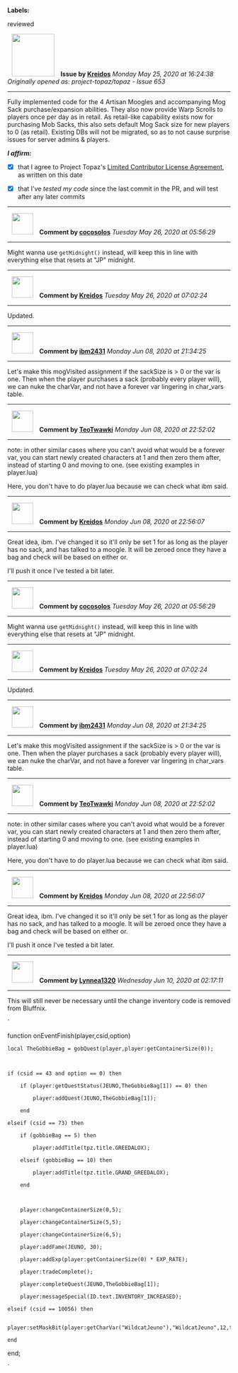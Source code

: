 **Labels:**

reviewed



<a href="https://github.com/Kreidos"><img src="https://avatars0.githubusercontent.com/u/12466395?v=4" width="96" height="96" hspace="10"></img></a> **Issue by [Kreidos](https://github.com/Kreidos)**
_Monday May 25, 2020 at 16:24:38_
_Originally opened as: project-topaz/topaz - Issue 653_

----

Fully implemented code for the 4 Artisan Moogles and accompanying Mog Sack purchase/expansion abilities. They also now provide Warp Scrolls to players once per day as in retail. As retail-like capability exists now for purchasing Mob Sacks, this also sets default Mog Sack size for new players to 0 (as retail). Existing DBs will not be migrated, so as to not cause surprise issues for server admins & players.

<!-- place 'x' mark between square [] brackets to affirm: -->
**_I affirm:_**
- [x] that I agree to Project Topaz's [Limited Contributor License Agreement](http://project-topaz.com/blob/release/CONTRIBUTOR_AGREEMENT.md), as written on this date
- [x] that I've _tested my code_ since the last commit in the PR, and will test after any later commits




----
<a href="https://github.com/cocosolos"><img src="https://avatars2.githubusercontent.com/u/2593549?v=4" width="48" height="48" hspace="10"></img></a> **Comment by [cocosolos](https://github.com/cocosolos)**
_Tuesday May 26, 2020 at 05:56:29_

----

Might wanna use `getMidnight()` instead, will keep this in line with everything else that resets at "JP" midnight.


----
<a href="https://github.com/Kreidos"><img src="https://avatars0.githubusercontent.com/u/12466395?v=4" width="48" height="48" hspace="10"></img></a> **Comment by [Kreidos](https://github.com/Kreidos)**
_Tuesday May 26, 2020 at 07:02:24_

----

Updated.


----
<a href="https://github.com/ibm2431"><img src="https://avatars3.githubusercontent.com/u/13112942?v=4" width="48" height="48" hspace="10"></img></a> **Comment by [ibm2431](https://github.com/ibm2431)**
_Monday Jun 08, 2020 at 21:34:25_

----

Let's make this mogVisited assignment if the sackSize is > 0 or the var is one. Then when the player purchases a sack (probably every player will), we can nuke the charVar, and not have a forever var lingering in char_vars table.


----
<a href="https://github.com/TeoTwawki"><img src="https://avatars0.githubusercontent.com/u/6871475?v=4" width="48" height="48" hspace="10"></img></a> **Comment by [TeoTwawki](https://github.com/TeoTwawki)**
_Monday Jun 08, 2020 at 22:52:02_

----

note: in other similar cases where you can't avoid what would be a forever var, you can start newly created characters at 1 and then zero them after, instead of starting 0 and moving to one. (see existing examples in player.lua)

Here, you don't have to do player.lua because we can check what ibm said.


----
<a href="https://github.com/Kreidos"><img src="https://avatars0.githubusercontent.com/u/12466395?v=4" width="48" height="48" hspace="10"></img></a> **Comment by [Kreidos](https://github.com/Kreidos)**
_Monday Jun 08, 2020 at 22:56:07_

----

Great idea, ibm. I've changed it so it'll only be set 1 for as long as the player has no sack, and has talked to a moogle. It will be zeroed once they have a bag and check will be based on either or.

I'll push it once I've tested a bit later.


----
<a href="https://github.com/cocosolos"><img src="https://avatars2.githubusercontent.com/u/2593549?v=4" width="48" height="48" hspace="10"></img></a> **Comment by [cocosolos](https://github.com/cocosolos)**
_Tuesday May 26, 2020 at 05:56:29_

----

Might wanna use `getMidnight()` instead, will keep this in line with everything else that resets at "JP" midnight.


----
<a href="https://github.com/Kreidos"><img src="https://avatars0.githubusercontent.com/u/12466395?v=4" width="48" height="48" hspace="10"></img></a> **Comment by [Kreidos](https://github.com/Kreidos)**
_Tuesday May 26, 2020 at 07:02:24_

----

Updated.


----
<a href="https://github.com/ibm2431"><img src="https://avatars3.githubusercontent.com/u/13112942?v=4" width="48" height="48" hspace="10"></img></a> **Comment by [ibm2431](https://github.com/ibm2431)**
_Monday Jun 08, 2020 at 21:34:25_

----

Let's make this mogVisited assignment if the sackSize is > 0 or the var is one. Then when the player purchases a sack (probably every player will), we can nuke the charVar, and not have a forever var lingering in char_vars table.


----
<a href="https://github.com/TeoTwawki"><img src="https://avatars0.githubusercontent.com/u/6871475?v=4" width="48" height="48" hspace="10"></img></a> **Comment by [TeoTwawki](https://github.com/TeoTwawki)**
_Monday Jun 08, 2020 at 22:52:02_

----

note: in other similar cases where you can't avoid what would be a forever var, you can start newly created characters at 1 and then zero them after, instead of starting 0 and moving to one. (see existing examples in player.lua)

Here, you don't have to do player.lua because we can check what ibm said.


----
<a href="https://github.com/Kreidos"><img src="https://avatars0.githubusercontent.com/u/12466395?v=4" width="48" height="48" hspace="10"></img></a> **Comment by [Kreidos](https://github.com/Kreidos)**
_Monday Jun 08, 2020 at 22:56:07_

----

Great idea, ibm. I've changed it so it'll only be set 1 for as long as the player has no sack, and has talked to a moogle. It will be zeroed once they have a bag and check will be based on either or.

I'll push it once I've tested a bit later.


----
<a href="https://github.com/Lynnea1320"><img src="https://avatars3.githubusercontent.com/u/38861984?v=4" width="48" height="48" hspace="10"></img></a> **Comment by [Lynnea1320](https://github.com/Lynnea1320)**
_Wednesday Jun 10, 2020 at 02:17:11_

----

This will still never be necessary until the change inventory code is removed from Bluffnix.
`
function onEventFinish(player,csid,option)

    local TheGobbieBag = gobQuest(player,player:getContainerSize(0));

    if (csid == 43 and option == 0) then
        if (player:getQuestStatus(JEUNO,TheGobbieBag[1]) == 0) then
            player:addQuest(JEUNO,TheGobbieBag[1]);
        end
    elseif (csid == 73) then
        if (gobbieBag == 5) then
            player:addTitle(tpz.title.GREEDALOX);
        elseif (gobbieBag == 10) then
            player:addTitle(tpz.title.GRAND_GREEDALOX);
        end

        player:changeContainerSize(0,5);
        player:changeContainerSize(5,5);
        player:changeContainerSize(6,5);
        player:addFame(JEUNO, 30);
        player:addExp(player:getContainerSize(0) * EXP_RATE);
        player:tradeComplete();
        player:completeQuest(JEUNO,TheGobbieBag[1]);
        player:messageSpecial(ID.text.INVENTORY_INCREASED);
    elseif (csid == 10056) then
        player:setMaskBit(player:getCharVar("WildcatJeuno"),"WildcatJeuno",12,true);
    end
end;
`
